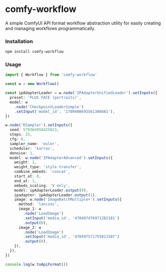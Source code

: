 # comfy-workflow

A simple ComfyUI API format workflow abstraction utility for easily creating and managing workflows programmatically.

### Installation

```bash
npm install comfy-workflow
```

### Usage

```typescript
import { Workflow } from 'comfy-workflow'

const w = new Workflow()

const ipAdapterLoader = w.node('IPAdapterUnifiedLoader').setInputs({
  preset: 'PLUS FACE (portraits)',
  model: w
    .node('CheckpointLoaderSimple')
    .setInput('model_id', '1709400693561386681'),
})

w.node('KSampler').setInputs({
  seed: 579364958425023,
  steps: 25,
  cfg: 6,
  sampler_name: 'euler',
  scheduler: 'karras',
  denoise: 1,
  model: w.node('IPAdapterAdvanced').setInputs({
    weight: 1,
    weight_type: 'style transfer',
    combine_embeds: 'concat',
    start_at: 0,
    end_at: 1,
    embeds_scaling: 'V only',
    model: ipAdapterLoader.output(0),
    ipadapter: ipAdapterLoader.output(1),
    image: w.node('ImageBatchMultiple+').setInputs({
      method: 'lanczos',
      image_1: w
        .node('LoadImage')
        .setInput('media_id', '470497476971282181')
        .output(0),
      image_2: w
        .node('LoadImage')
        .setInput('media_id', '470497571755811507')
        .output(0),
    }),
  }),
})

console.log(w.toApiFormat())
```
